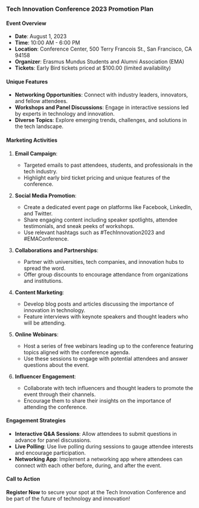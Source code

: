 ### Tech Innovation Conference 2023 Promotion Plan

#### Event Overview
- **Date**: August 1, 2023
- **Time**: 10:00 AM - 6:00 PM
- **Location**: Conference Center, 500 Terry Francois St., San Francisco, CA 94158
- **Organizer**: Erasmus Mundus Students and Alumni Association (EMA)
- **Tickets**: Early Bird tickets priced at $100.00 (limited availability)

#### Unique Features
- **Networking Opportunities**: Connect with industry leaders, innovators, and fellow attendees.
- **Workshops and Panel Discussions**: Engage in interactive sessions led by experts in technology and innovation.
- **Diverse Topics**: Explore emerging trends, challenges, and solutions in the tech landscape.

#### Marketing Activities
1. **Email Campaign**:
   - Targeted emails to past attendees, students, and professionals in the tech industry.
   - Highlight early bird ticket pricing and unique features of the conference.

2. **Social Media Promotion**:
   - Create a dedicated event page on platforms like Facebook, LinkedIn, and Twitter.
   - Share engaging content including speaker spotlights, attendee testimonials, and sneak peeks of workshops.
   - Use relevant hashtags such as #TechInnovation2023 and #EMAConference.

3. **Collaborations and Partnerships**:
   - Partner with universities, tech companies, and innovation hubs to spread the word.
   - Offer group discounts to encourage attendance from organizations and institutions.

4. **Content Marketing**:
   - Develop blog posts and articles discussing the importance of innovation in technology.
   - Feature interviews with keynote speakers and thought leaders who will be attending.

5. **Online Webinars**:
   - Host a series of free webinars leading up to the conference featuring topics aligned with the conference agenda.
   - Use these sessions to engage with potential attendees and answer questions about the event.

6. **Influencer Engagement**:
   - Collaborate with tech influencers and thought leaders to promote the event through their channels.
   - Encourage them to share their insights on the importance of attending the conference.

#### Engagement Strategies
- **Interactive Q&A Sessions**: Allow attendees to submit questions in advance for panel discussions.
- **Live Polling**: Use live polling during sessions to gauge attendee interests and encourage participation.
- **Networking App**: Implement a networking app where attendees can connect with each other before, during, and after the event.

#### Call to Action
**Register Now** to secure your spot at the Tech Innovation Conference and be part of the future of technology and innovation!